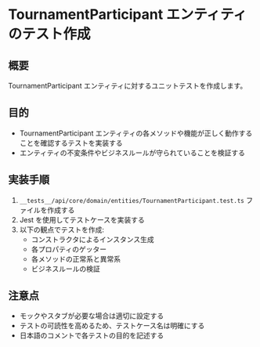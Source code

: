 # TournamentParticipant エンティティのテスト作成

## 概要

TournamentParticipant エンティティに対するユニットテストを作成します。

## 目的

- TournamentParticipant エンティティの各メソッドや機能が正しく動作することを確認するテストを実装する
- エンティティの不変条件やビジネスルールが守られていることを検証する

## 実装手順

1. `__tests__/api/core/domain/entities/TournamentParticipant.test.ts` ファイルを作成する
2. Jest を使用してテストケースを実装する
3. 以下の観点でテストを作成:
   - コンストラクタによるインスタンス生成
   - 各プロパティのゲッター
   - 各メソッドの正常系と異常系
   - ビジネスルールの検証

## 注意点

- モックやスタブが必要な場合は適切に設定する
- テストの可読性を高めるため、テストケース名は明確にする
- 日本語のコメントで各テストの目的を記述する
